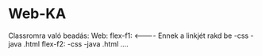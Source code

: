 # Web-KA

Classromra való beadás:
Web:
  flex-f1: <---- Ennek a linkjét rakd be
      -css
      -java
      .html
  flex-f2:
      -css
      -java
      .html
....
